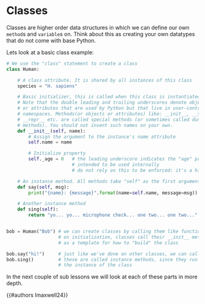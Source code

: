 # Classes

Classes are higher order data structures in which we can define our own `method`s and `variable`s on. Think about this as creating your own datatypes that do not come with base Python.

Lets look at a basic class example:

```py
# We use the "class" statement to create a class
class Human:

    # A class attribute. It is shared by all instances of this class
    species = "H. sapiens"

    # Basic initializer, this is called when this class is instantiated.
    # Note that the double leading and trailing underscores denote objects
    # or attributes that are used by Python but that live in user-controlled
    # namespaces. Methods(or objects or attributes) like: __init__, __str__,
    # __repr__ etc. are called special methods (or sometimes called dunder
    # methods). You should not invent such names on your own.
    def __init__(self, name):
        # Assign the argument to the instance's name attribute
        self.name = name

        # Initialize property
        self._age = 0   # the leading underscore indicates the "age" property is
                        # intended to be used internally
                        # do not rely on this to be enforced: it's a hint to other devs

    # An instance method. All methods take "self" as the first argument
    def say(self, msg):
        print("{name}: {message}".format(name=self.name, message=msg))

    # Another instance method
    def sing(self):
        return "yo... yo... microphone check... one two... one two..."


bob = Human("Bob") # we can create classes by calling them like functions
                   # on initialization, classes call their __init__ method 
                   # as a template for how to "build" the class

bob.say("hi!")     # just like we've done on other classes, we can call methods
bob.sing()         # these are called instance methods, since they run on 
                   # the instance of the class
```

In the next couple of sub lessons we will look at each of these parts in more depth. 

{{#authors lmaxwell24}}
